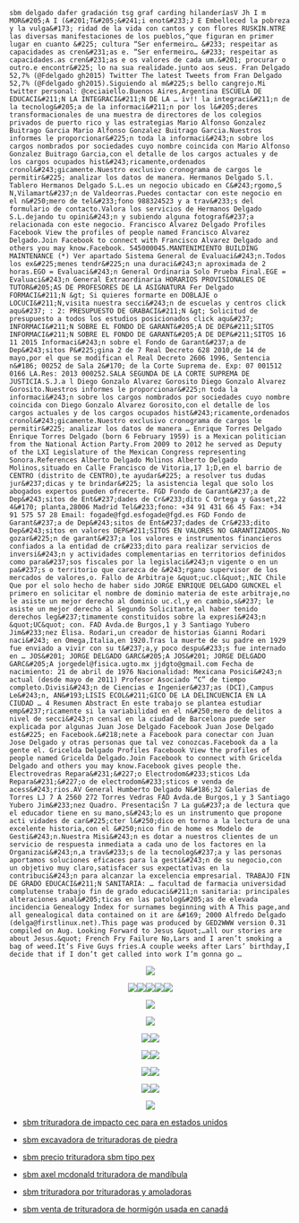 
```
sbm delgado dafer gradación tsg graf carding hilanderíasV Jh I m MOR&#205;A I (&#201;T&#205;&#241;i enot&#233;J E Embelleced la pobreza y la vulga&#173; ridad de la vida con cantos y con flores RUSKIN.NTRE las diversas manifestaciones de los pueblos,^que figuran en primer lugar en cuanto &#225; cultura “Ser enfermeiro… &#233; respeitar as capacidades as cren&#231;as e. “Ser enfermeiro… &#233; respeitar as capacidades.as cren&#231;as e os valores de cada um.&#201; procurar o outro.e encontr&#225; lo na sua realidade.junto aos seus. Fran Delgado 52,7% (@Fdelgado gh2015) Twitter The latest Tweets from Fran Delgado 52,7% (@Fdelgado gh2015).Siguiendo al m&#225;s bello cangrejo.Mi twitter personal: @ceciaiello.Buenos Aires,Argentina ESCUELA DE EDUCACI&#211;N LA INTEGRACI&#211;N DE LA … iv!! la integraci&#211;n de la tecnolog&#205;a de la informaci&#211;n por los l&#205;deres transformacionales de una muestra de directores de los colegios privados de puerto rico y las estrategias Mario Alfonso Gonzalez Buitrago Garcia Mario Alfonso Gonzalez Buitrago Garcia.Nuestros informes le proporcionar&#225;n toda la informaci&#243;n sobre los cargos nombrados por sociedades cuyo nombre coincida con Mario Alfonso Gonzalez Buitrago Garcia,con el detalle de los cargos actuales y de los cargos ocupados hist&#243;ricamente,ordenados cronol&#243;gicamente.Nuestro exclusivo cronograma de cargos le permitir&#225; analizar los datos de manera. Hermanos Delgado S.l. Tablero Hermanos Delgado S.L.es un negocio ubicado en C&#243;rgomo,S N,Vilamart&#237;n de Valdeorras.Puedes contactar con este negocio en el n&#250;mero de tel&#233;fono 988324523 y a trav&#233;s del formulario de contacto.Valora los servicios de Hermanos Delgado S.L.dejando tu opini&#243;n y subiendo alguna fotograf&#237;a relacionada con este negocio. Francisco Alvarez Delgado Profiles Facebook View the profiles of people named Francisco Alvarez Delgado.Join Facebook to connect with Francisco Alvarez Delgado and others you may know.Facebook. 545000045.MANTENIMIENTO BUILDING MAINTENANCE (*) Ver apartado Sistema General de Evaluaci&#243;n.Todos los ex&#225;menes tendr&#225;n una duraci&#243;n aproximada de 2 horas.EGO = Evaluaci&#243;n General Ordinaria Solo Prueba Final.EGE = Evaluaci&#243;n General Extraordinaria HORARIOS PROVISIONALES DE TUTOR&#205;AS DE PROFESORES DE LA ASIGNATURA Fer Delgado FORMACI&#211;N &gt; Si quieres formarte en DOBLAJE o LOCUCI&#211;N,visita nuestra secci&#243;n de escuelas y centros click aqu&#237; : 2: PRESUPUESTO DE GRABACI&#211;N &gt; Solicitud de presupuesto a todos los estudios posicionados click aqu&#237; INFORMACI&#211;N SOBRE EL FONDO DE GARANT&#205;A DE DEP&#211;SITOS INFORMACI&#211;N SOBRE EL FONDO DE GARANT&#205;A DE DEP&#211;SITOS 16 11 2015 Informaci&#243;n sobre el Fondo de Garant&#237;a de Dep&#243;sitos P&#225;gina 2 de 7 Real Decreto 628 2010,de 14 de mayo,por el que se modifican el Real Decreto 2606 1996, Sentencia n&#186; 00252 de Sala 2&#170; de la Corte Suprema de. Exp: 07 001512 0166 LA.Res: 2013 000252.SALA SEGUNDA DE LA CORTE SUPREMA DE JUSTICIA.S.J.a l Diego Gonzalo Alvarez Gorosito Diego Gonzalo Alvarez Gorosito.Nuestros informes le proporcionar&#225;n toda la informaci&#243;n sobre los cargos nombrados por sociedades cuyo nombre coincida con Diego Gonzalo Alvarez Gorosito,con el detalle de los cargos actuales y de los cargos ocupados hist&#243;ricamente,ordenados cronol&#243;gicamente.Nuestro exclusivo cronograma de cargos le permitir&#225; analizar los datos de manera … Enrique Torres Delgado Enrique Torres Delgado (born 6 February 1959) is a Mexican politician from the National Action Party.From 2009 to 2012 he served as Deputy of the LXI Legislature of the Mexican Congress representing Sonora.References Alberto Delgado Molinos Alberto Delgado Molinos,situado en Calle Francisco de Vitoria,17 1;D,en el barrio de CENTRO (distrito de CENTRO),te ayudar&#225; a resolver tus dudas jur&#237;dicas y te brindar&#225; la asistencia legal que solo los abogados expertos pueden ofrecerte. FGD Fondo de Garant&#237;a de Dep&#243;sitos de Ent&#237;dades de Cr&#233;dito C Ortega y Gasset,22 4&#170; planta,28006 Madrid Tel&#233;fono: +34 91 431 66 45 Fax: +34 91 575 57 28 Email: fogade@fgd.esfogade@fgd.es FGD Fondo de Garant&#237;a de Dep&#243;sitos de Ent&#237;dades de Cr&#233;dito Dep&#243;sitos en valores DEP&#211;SITOS EN VALORES NO GARANTIZADOS.No gozar&#225;n de garant&#237;a los valores e instrumentos financieros confiados a la entidad de cr&#233;dito para realizar servicios de inversi&#243;n y actividades complementarias en territorios definidos como para&#237;sos fiscales por la legislaci&#243;n vigente o en un pa&#237;s o territorio que carezca de &#243;rgano supervisor de los mercados de valores,o. Fallo de Arbitraje &quot;uc.cl&quot;,NIC Chile Que por el solo hecho de haber sido JORGE ENRIQUE DELGADO GUNCKEL el primero en solicitar el nombre de dominio materia de este arbitraje,no le asiste un mejor derecho al dominio uc.cl,y en cambio,s&#237; le asiste un mejor derecho al Segundo Solicitante,al haber tenido derechos leg&#237;timamente constituidos sobre la expresi&#243;n &quot;UC&quot; con. FAD Avda.de Burgos,1 y 3 Santiago Yubero Jim&#233;nez Elisa. Rodari,un creador de historias Gianni Rodari naci&#243; en Omega,Italia,en 1920.Tras la muerte de su padre en 1929 fue enviado a vivir con su t&#237;a,y poco despu&#233;s fue internado en … JOS&#201; JORGE DELGADO GARC&#205;A JOS&#201; JORGE DELGADO GARC&#205;A jorgedel@fisica.ugto.mx jjdgto@gmail.com Fecha de nacimiento: 21 de abril de 1976 Nacionalidad: Mexicana Posici&#243;n actual (desde mayo de 2011) Profesor Asociado “C” de tiempo completo.Divisi&#243;n de Ciencias e Ingenier&#237;as (DCI),Campus Le&#243;n, AN&#193;LISIS ECOL&#211;GICO DE LA DELINCUENCIA EN LA CIUDAD … 4 Resumen Abstract En este trabajo se plantea estudiar emp&#237;ricamente si la variabilidad en el n&#250;mero de delitos a nivel de secci&#243;n censal en la ciudad de Barcelona puede ser explicada por algunas Juan Jose Delgado Facebook Juan Jose Delgado est&#225; en Facebook.&#218;nete a Facebook para conectar con Juan Jose Delgado y otras personas que tal vez conozcas.Facebook da a la gente el. Gricelda Delgado Profiles Facebook View the profiles of people named Gricelda Delgado.Join Facebook to connect with Gricelda Delgado and others you may know.Facebook gives people the. Electrovedras Repara&#231;&#227;o Electrodom&#233;sticos Lda Repara&#231;&#227;o de electrodom&#233;sticos e venda de acess&#243;rios.AV General Humberto Delgado N&#186;32 Galerias de Torres LJ 7 A 2560 272 Torres Vedras FAD Avda.de Burgos,1 y 3 Santiago Yubero Jim&#233;nez Quadro. PresentaciŠn 7 La gu&#237;a de lectura que el educador tiene en su mano,s&#243;lo es un instrumento que propone acti vidades de car&#225;cter l&#250;dico en torno a la lectura de una excelente historia,con el &#250;nico fin de home es Modelo de Gesti&#243;n.Nuestra Misi&#243;n es dotar a nuestros clientes de un servicio de respuesta inmediata a cada uno de los factores en la Organizaci&#243;n,a trav&#233;s de la tecnolog&#237;a y las personas aportamos soluciones eficaces para la gesti&#243;n de su negocio,con un objetivo muy claro,satisfacer sus expectativas en la contribuci&#243;n para alcanzar la excelencia empresarial. TRABAJO FIN DE GRADO EDUCACI&#211;N SANITARIA: … facultad de farmacia universidad complutense trabajo fin de grado educaci&#211;n sanitaria: principales alteraciones anal&#205;ticas en las patolog&#205;as de elevada incidencia Genealogy Index for surnames beginning with A This page,and all genealogical data contained on it are &#169; 2000 Alfredo Delgado (delga@firstlinux.net).This page was produced by GED2WWW version 0.31 compiled on Aug. Looking Forward to Jesus &quot;…all our stories are about Jesus.&quot; French Fry Failure No,Lars and I aren’t smoking a bag of weed.It’s Five Guys fries.A couple weeks after Lars’ birthday,I decide that if I don’t get called into work I’m gonna go … 
```

<div align="center">

<a href="https://es-crusher.shibang-china.com/github&k=sbm+delgado+dafer+gradaci%C3%B3n+tsg+graf+carding+hilander%C3%ADas"><img src="https://static.shibang-china.com/es/crusher/logo.jpg"></a>

<a href="https://es-crusher.shibang-china.com/github&k=sbm+delgado+dafer+gradaci%C3%B3n+tsg+graf+carding+hilander%C3%ADas"><img src="https://static.shibang-china.com/es/crusher/index.jpg"></a><a href="https://es-crusher.shibang-china.com/material.htmlgithub&k=sbm+delgado+dafer+gradaci%C3%B3n+tsg+graf+carding+hilander%C3%ADas"><img src="https://static.shibang-china.com/es/crusher/material.jpg"></a><a href="https://es-crusher.shibang-china.com/application.htmlgithub&k=sbm+delgado+dafer+gradaci%C3%B3n+tsg+graf+carding+hilander%C3%ADas"><img src="https://static.shibang-china.com/es/crusher/application.jpg"></a><a href="https://es-crusher.shibang-china.com/aboutus.htmlgithub&k=sbm+delgado+dafer+gradaci%C3%B3n+tsg+graf+carding+hilander%C3%ADas"><img src="https://static.shibang-china.com/es/crusher/aboutus.jpg"></a><a href="https://es-crusher.shibang-china.com/contact.htmlgithub&k=sbm+delgado+dafer+gradaci%C3%B3n+tsg+graf+carding+hilander%C3%ADas"><img src="https://static.shibang-china.com/es/crusher/contact.jpg"></a>

<a href="https://es-crusher.shibang-china.com/github&k=sbm+delgado+dafer+gradaci%C3%B3n+tsg+graf+carding+hilander%C3%ADas"><img src="https://static.shibang-china.com/es/crusher/banner.jpg"></a>

<a href="https://swt.shibang-china.com/github&k=sbm+delgado+dafer+gradaci%C3%B3n+tsg+graf+carding+hilander%C3%ADas"><img src="https://static.shibang-china.com/es/crusher/text.jpg"></a>

<a href="https://swt.shibang-china.com/github&k=sbm+delgado+dafer+gradaci%C3%B3n+tsg+graf+carding+hilander%C3%ADas"><img src="https://static.shibang-china.com/es/crusher/chat.jpg"></a><a href="https://es-crusher.shibang-china.com/contact.htmlgithub&k=sbm+delgado+dafer+gradaci%C3%B3n+tsg+graf+carding+hilander%C3%ADas"><img src="https://static.shibang-china.com/es/crusher/message.jpg"></a>

<a href="https://es-crusher.shibang-china.com/products/pe.htmlgithub&k=sbm+delgado+dafer+gradaci%C3%B3n+tsg+graf+carding+hilander%C3%ADas"><img src="https://static.shibang-china.com/es/crusher/pe.jpg"></a><a href="https://es-crusher.shibang-china.com/products/pf.htmlgithub&k=sbm+delgado+dafer+gradaci%C3%B3n+tsg+graf+carding+hilander%C3%ADas"><img src="https://static.shibang-china.com/es/crusher/pf.jpg"></a>

<a href="https://es-crusher.shibang-china.com/products/hpt.htmlgithub&k=sbm+delgado+dafer+gradaci%C3%B3n+tsg+graf+carding+hilander%C3%ADas"><img src="https://static.shibang-china.com/es/crusher/hpt.jpg"></a><a href="https://es-crusher.shibang-china.com/products/vsi.htmlgithub&k=sbm+delgado+dafer+gradaci%C3%B3n+tsg+graf+carding+hilander%C3%ADas"><img src="https://static.shibang-china.com/es/crusher/vsi.jpg"></a>

<a href="https://es-crusher.shibang-china.com/products/klv.htmlgithub&k=sbm+delgado+dafer+gradaci%C3%B3n+tsg+graf+carding+hilander%C3%ADas"><img src="https://static.shibang-china.com/es/crusher/klv.jpg"></a><a href="https://es-crusher.shibang-china.com/products/portable.htmlgithub&k=sbm+delgado+dafer+gradaci%C3%B3n+tsg+graf+carding+hilander%C3%ADas"><img src="https://static.shibang-china.com/es/crusher/portable.jpg"></a>

<a href="https://swt.shibang-china.com/github&k=sbm+delgado+dafer+gradaci%C3%B3n+tsg+graf+carding+hilander%C3%ADas"><img src="https://static.shibang-china.com/es/crusher/case.jpg"></a>

</div>


* [sbm trituradora de impacto cec para en estados unidos](sbm%20trituradora%20de%20impacto%20cec%20para%20en%20estados%20unidos.md)

* [sbm excavadora de trituradoras de piedra](sbm%20excavadora%20de%20trituradoras%20de%20piedra.md)

* [sbm precio trituradora sbm tipo pex](sbm%20precio%20trituradora%20sbm%20tipo%20pex.md)

* [sbm axel mcdonald trituradora de mandíbula](sbm%20axel%20mcdonald%20trituradora%20de%20mand%C3%ADbula.md)

* [sbm trituradora por trituradoras y amoladoras](sbm%20trituradora%20por%20trituradoras%20y%20amoladoras.md)

* [sbm venta de trituradora de hormigón usada en canadá](sbm%20venta%20de%20trituradora%20de%20hormig%C3%B3n%20usada%20en%20canad%C3%A1.md)